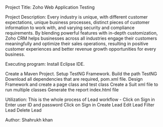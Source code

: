 Project Title: Zoho Web Application Testing

Project Description: Every industry is unique, with different customer expectations, unique business processes, distinct pieces of customer information to work with, and 
varying security and compliance requirements. By blending powerful features with in-depth customization, Zoho CRM helps businesses across all industries engage their customers 
meaningfully and optimize their sales operations, resulting in positive customer experiences and better revenue growth opportunities for every business.

Executing program: 
Install Eclipse IDE.

Create a Maven Project.
Setup TestNG Framework.
Build the path TestNG
Download all dependencies that are required, pom.xml file.
Design Framework and create a page class and test class
Create a Suit xml file to run multiple classes
Generate the report index.html file

Utilization: This is the whole process of Lead workflow - 
Click on Sign in
Enter user ID and password
Click on Sign in 
Create Lead
Edit Lead 
Filter Lead 
Delete Lead

Author: Shahrukh khan
